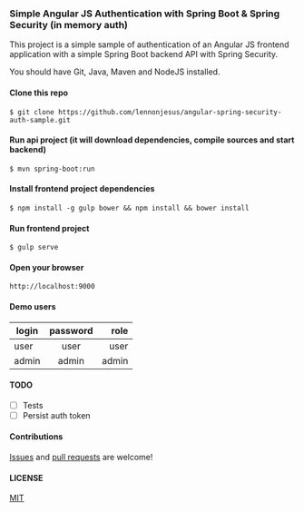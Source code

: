 ### Simple Angular JS Authentication with Spring Boot & Spring Security (in memory auth)

This project is a simple sample of authentication of an Angular JS frontend application with a simple Spring Boot backend API with Spring Security.

You should have Git, Java, Maven and NodeJS installed.

#### Clone this repo
```
$ git clone https://github.com/lennonjesus/angular-spring-security-auth-sample.git
```

#### Run api project (it will download dependencies, compile sources and start backend)
```
$ mvn spring-boot:run
```

#### Install frontend project dependencies
```
$ npm install -g gulp bower && npm install && bower install 
```

#### Run frontend project
```
$ gulp serve
```

#### Open your browser
```
http://localhost:9000
```

#### Demo users

|login|password|role|
|-----|:------:|---:|
|user|user|user|
|admin|admin|admin|

#### TODO

* [ ] Tests
* [ ] Persist auth token

#### Contributions

[Issues](https://github.com/lennonjesus/angular-spring-security-auth-sample/issues) 
and [pull requests](https://github.com/lennonjesus/angular-spring-security-auth-sample/pulls) 
are welcome!

#### LICENSE

[MIT](LICENSE.md)
